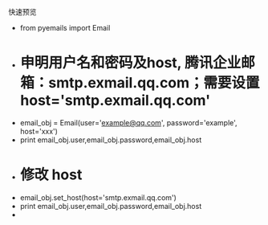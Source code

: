 快速预览
* from pyemails import Email
* # 申明用户名和密码及host, 腾讯企业邮箱：smtp.exmail.qq.com；需要设置 host='smtp.exmail.qq.com'
* email_obj = Email(user='example@qq.com', password='example', host='xxx')
* print email_obj.user,email_obj.password,email_obj.host
* # 修改 host 
* email_obj.set_host(host='smtp.exmail.qq.com')
* print email_obj.user,email_obj.password,email_obj.host
* 
